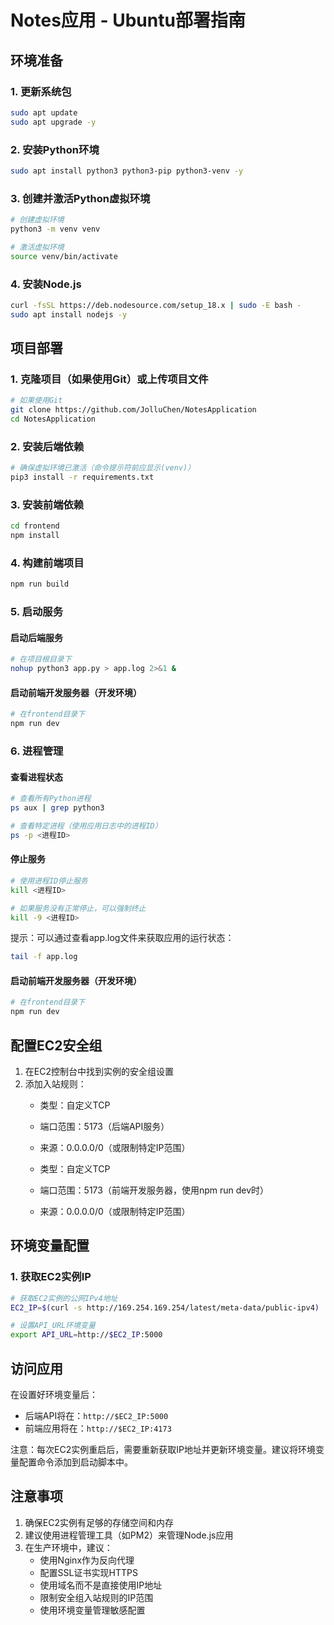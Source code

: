 # Notes应用 - Ubuntu部署指南

## 环境准备

### 1. 更新系统包
```bash
sudo apt update
sudo apt upgrade -y
```

### 2. 安装Python环境
```bash
sudo apt install python3 python3-pip python3-venv -y
```

### 3. 创建并激活Python虚拟环境
```bash
# 创建虚拟环境
python3 -m venv venv

# 激活虚拟环境
source venv/bin/activate
```

### 4. 安装Node.js
```bash
curl -fsSL https://deb.nodesource.com/setup_18.x | sudo -E bash -
sudo apt install nodejs -y
```

## 项目部署

### 1. 克隆项目（如果使用Git）或上传项目文件
```bash
# 如果使用Git
git clone https://github.com/JolluChen/NotesApplication
cd NotesApplication
```

### 2. 安装后端依赖
```bash
# 确保虚拟环境已激活（命令提示符前应显示(venv)）
pip3 install -r requirements.txt
```

### 3. 安装前端依赖
```bash
cd frontend
npm install
```

### 4. 构建前端项目
```bash
npm run build
```

### 5. 启动服务
#### 启动后端服务
```bash
# 在项目根目录下
nohup python3 app.py > app.log 2>&1 &
```

#### 启动前端开发服务器（开发环境）
```bash
# 在frontend目录下
npm run dev
```

### 6. 进程管理

#### 查看进程状态
```bash
# 查看所有Python进程
ps aux | grep python3

# 查看特定进程（使用应用日志中的进程ID）
ps -p <进程ID>
```

#### 停止服务
```bash
# 使用进程ID停止服务
kill <进程ID>

# 如果服务没有正常停止，可以强制终止
kill -9 <进程ID>
```

提示：可以通过查看app.log文件来获取应用的运行状态：
```bash
tail -f app.log
```

#### 启动前端开发服务器（开发环境）
```bash
# 在frontend目录下
npm run dev
```

## 配置EC2安全组

1. 在EC2控制台中找到实例的安全组设置
2. 添加入站规则：
   - 类型：自定义TCP
   - 端口范围：5173（后端API服务）
   - 来源：0.0.0.0/0（或限制特定IP范围）
   
   - 类型：自定义TCP
   - 端口范围：5173（前端开发服务器，使用npm run dev时）
   - 来源：0.0.0.0/0（或限制特定IP范围）

## 环境变量配置

### 1. 获取EC2实例IP
```bash
# 获取EC2实例的公网IPv4地址
EC2_IP=$(curl -s http://169.254.169.254/latest/meta-data/public-ipv4)

# 设置API_URL环境变量
export API_URL=http://$EC2_IP:5000
```

## 访问应用

在设置好环境变量后：
- 后端API将在：`http://$EC2_IP:5000`
- 前端应用将在：`http://$EC2_IP:4173`

注意：每次EC2实例重启后，需要重新获取IP地址并更新环境变量。建议将环境变量配置命令添加到启动脚本中。

## 注意事项

1. 确保EC2实例有足够的存储空间和内存
2. 建议使用进程管理工具（如PM2）来管理Node.js应用
3. 在生产环境中，建议：
   - 使用Nginx作为反向代理
   - 配置SSL证书实现HTTPS
   - 使用域名而不是直接使用IP地址
   - 限制安全组入站规则的IP范围
   - 使用环境变量管理敏感配置